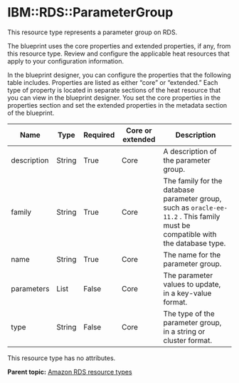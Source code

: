 # IBM::RDS::ParameterGroup

This resource type represents a parameter group on RDS.

The blueprint uses the core properties and extended properties, if any, from this resource type. Review and configure the applicable heat resources that apply to your configuration information.

In the blueprint designer, you can configure the properties that the following table includes. Properties are listed as either “core” or “extended.” Each type of property is located in separate sections of the heat resource that you can view in the blueprint designer. You set the core properties in the properties section and set the extended properties in the metadata section of the blueprint.

|Name|Type|Required|Core or extended|Description|
|----|----|--------|----------------|-----------|
|description|String|True|Core|A description of the parameter group.|
|family|String|True|Core|The family for the database parameter group, such as `oracle-ee-11.2` . This family must be compatible with the database type.|
|name|String|True|Core|The name for the parameter group.|
|parameters|List|False|Core|The parameter values to update, in a key-value format.|
|type|String|False|Core|The type of the parameter group, in a string or cluster format.|

This resource type has no attributes.

**Parent topic:** [Amazon RDS resource types](../../com.edt.heat.reference.doc/topics/ref_heat_types_rds.md)

